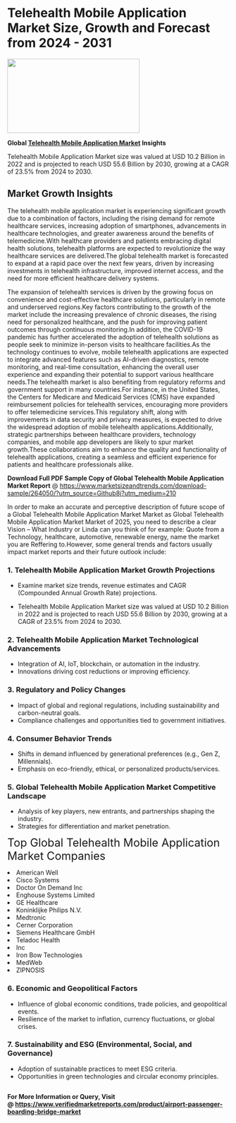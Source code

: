 <H1>Telehealth Mobile Application Market Size, Growth and Forecast from 2024 - 2031</H1><img class="aligncenter size-medium wp-image-584254" src="https://thirdeyenews.in/wp-content/uploads/2024/09/Global-Market-Research-300x168.jpeg" alt="" width="300" height="168" /><p><strong>Global&nbsp;<a href="https://www.marketsizeandtrends.com/download-sample/264050/?utm_source=Github8j?utm_medium=210">Telehealth Mobile Application Market</a> Insights</strong></p><p>Telehealth Mobile Application Market size was valued at USD 10.2 Billion in 2022 and is projected to reach USD 55.6 Billion by 2030, growing at a CAGR of 23.5% from 2024 to 2030.</p><p><h2>Market Growth Insights</h2> <p>The telehealth mobile application market is experiencing significant growth due to a combination of factors, including the rising demand for remote healthcare services, increasing adoption of smartphones, advancements in healthcare technologies, and greater awareness around the benefits of telemedicine.With healthcare providers and patients embracing digital health solutions, telehealth platforms are expected to revolutionize the way healthcare services are delivered.The global telehealth market is forecasted to expand at a rapid pace over the next few years, driven by increasing investments in telehealth infrastructure, improved internet access, and the need for more efficient healthcare delivery systems.</p> <p>The expansion of telehealth services is driven by the growing focus on convenience and cost-effective healthcare solutions, particularly in remote and underserved regions.Key factors contributing to the growth of the market include the increasing prevalence of chronic diseases, the rising need for personalized healthcare, and the push for improving patient outcomes through continuous monitoring.In addition, the COVID-19 pandemic has further accelerated the adoption of telehealth solutions as people seek to minimize in-person visits to healthcare facilities.As the technology continues to evolve, mobile telehealth applications are expected to integrate advanced features such as AI-driven diagnostics, remote monitoring, and real-time consultation, enhancing the overall user experience and expanding their potential to support various healthcare needs.The telehealth market is also benefiting from regulatory reforms and government support in many countries.For instance, in the United States, the Centers for Medicare and Medicaid Services (CMS) have expanded reimbursement policies for telehealth services, encouraging more providers to offer telemedicine services.This regulatory shift, along with improvements in data security and privacy measures, is expected to drive the widespread adoption of mobile telehealth applications.Additionally, strategic partnerships between healthcare providers, technology companies, and mobile app developers are likely to spur market growth.These collaborations aim to enhance the quality and functionality of telehealth applications, creating a seamless and efficient experience for patients and healthcare professionals alike.<p><span class=""><strong>Download Full PDF Sample Copy of Global Telehealth Mobile Application Market Report</strong> @ <a href="https://www.marketsizeandtrends.com/download-sample/264050/?utm_source=Github8j?utm_medium=210" target="_blank">https://www.marketsizeandtrends.com/download-sample/264050/?utm_source=Github8j?utm_medium=210</a></span></p><p>In order to make an accurate and perceptive description of future scope of a Global&nbsp;Telehealth Mobile Application Market Market as Global&nbsp;Telehealth Mobile Application Market Market of 2025, you need to describe a clear Vision &ndash; What Industry or Linda can you think of for example: Quote from a Technology, healthcare, automotive, renewable energy, name the market you are Reffering to.However, some general trends and factors usually impact market reports and their future outlook include:</p><h3>1.&nbsp;<strong>Telehealth Mobile Application Market Growth Projections</strong></h3><ul><li>Examine market size trends, revenue estimates and CAGR (Compounded Annual Growth Rate) projections.</li><li><p>Telehealth Mobile Application Market size was valued at USD 10.2 Billion in 2022 and is projected to reach USD 55.6 Billion by 2030, growing at a CAGR of 23.5% from 2024 to 2030.</p></li></ul><h3>2.&nbsp;<strong>Telehealth Mobile Application Market Technological Advancements</strong></h3><ul><li>Integration of AI, IoT, blockchain, or automation in the industry.</li><li>Innovations driving cost reductions or improving efficiency.</li></ul><h3>3.&nbsp;<strong>Regulatory and Policy Changes</strong></h3><ul><li>Impact of global and regional regulations, including sustainability and carbon-neutral goals.</li><li>Compliance challenges and opportunities tied to government initiatives.</li></ul><h3>4.&nbsp;<strong>Consumer Behavior Trends</strong></h3><ul><li>Shifts in demand influenced by generational preferences (e.g., Gen Z, Millennials).</li><li>Emphasis on eco-friendly, ethical, or personalized products/services.</li></ul><h3>5.&nbsp;<strong>Global Telehealth Mobile Application Market Competitive Landscape</strong></h3><ul><li>Analysis of key players, new entrants, and partnerships shaping the industry.</li><li>Strategies for differentiation and market penetration.</li></ul><p data-pm-slice="1 1 []"><span style="color: inherit; font-family: inherit; font-size: 25px;">Top Global Telehealth Mobile Application Market Companies</span></p><div class="" data-test-id=""><p><li>American Well</li><li> Cisco Systems</li><li> Doctor On Demand Inc</li><li> Enghouse Systems Limited</li><li> GE Healthcare</li><li> Koninklijke Philips N.V.</li><li> Medtronic</li><li> Cerner Corporation</li><li> Siemens Healthcare GmbH</li><li> Teladoc Health</li><li> Inc</li><li> Iron Bow Technologies</li><li> MedWeb</li><li> ZIPNOSIS</li></p></div><h3>6.&nbsp;<strong>Economic and Geopolitical Factors</strong></h3><ul><li>Influence of global economic conditions, trade policies, and geopolitical events.</li><li>Resilience of the market to inflation, currency fluctuations, or global crises.</li></ul><h3>7.&nbsp;<strong>Sustainability and ESG (Environmental, Social, and Governance)</strong></h3><ul><li>Adoption of sustainable practices to meet ESG criteria.</li><li>Opportunities in green technologies and circular economy principles.</li></ul><h2><strong style="font-size: 14px;">For More Information or Query, Visit @&nbsp;</strong><a style="background-color: #ffffff; font-size: 14px;" href="https://www.marketsizeandtrends.com/report/telehealth-mobile-application-market/" target="_blank">https://www.verifiedmarketreports.com/product/airport-passenger-boarding-bridge-market</a></h2>
